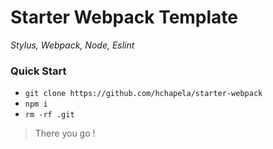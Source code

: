 # Starter Webpack Template
_Stylus, Webpack, Node, Eslint_

### Quick Start

* ``` git clone https://github.com/hchapela/starter-webpack ```
* ``` npm i ```
* ``` rm -rf .git ```


> There you go !

